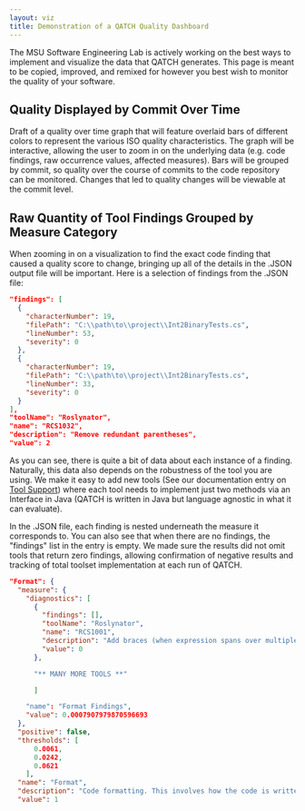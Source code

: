 ```yaml
---
layout: viz
title: Demonstration of a QATCH Quality Dashboard
---
```


The MSU Software Engineering Lab is actively working on the best ways to implement and visualize the data that QATCH generates. This page is meant to be copied, improved, and remixed for however you best wish to monitor the quality of your software.

## Quality Displayed by Commit Over Time

<div id="observablehq-e77ea6c2"></div>
<script type="module">
import {Runtime, Inspector} from "https://cdn.jsdelivr.net/npm/@observablehq/runtime@4/dist/runtime.js";
import define from "https://api.observablehq.com/@thaneofcawddor/stacked-to-grouped-bars.js?v=3";
const inspect = Inspector.into("#observablehq-e77ea6c2");
(new Runtime).module(define, name => (name === "viewof layout") && inspect());
</script>

<div id="observablehq-b1f67b3e"></div>
<script type="module">
import {Runtime, Inspector} from "https://cdn.jsdelivr.net/npm/@observablehq/runtime@4/dist/runtime.js";
import define from "https://api.observablehq.com/@thaneofcawddor/stacked-to-grouped-bars.js?v=3";
const inspect = Inspector.into("#observablehq-b1f67b3e");
(new Runtime).module(define, name => (name === "chart") && inspect());
</script>

Draft of a quality over time graph that will feature overlaid bars of different colors to represent the various ISO quality characteristics. The graph will be interactive, allowing the user to zoom in on the underlying data (e.g. code findings, raw occurrence values, affected measures). Bars will be grouped by commit, so quality over the course of commits to the code repository can be monitored. Changes that led to quality changes will be viewable at the commit level.

## Raw Quantity of Tool Findings Grouped by Measure Category

<div id="observablehq-a77758d2"></div>
<script type="module">
import {Runtime, Inspector} from "https://cdn.jsdelivr.net/npm/@observablehq/runtime@4/dist/runtime.js";
import define from "https://api.observablehq.com/@thaneofcawddor/software-quality-weights-and-scores.js?v=3";
const inspect = Inspector.into("#observablehq-a77758d2");
(new Runtime).module(define, name => (name === "chart") && inspect());
</script>

When zooming in on a visualization to find the exact code finding that caused a quality score to change, bringing up all of the details in the .JSON output file will be important. Here is a selection of findings from the .JSON file:

```json
"findings": [
  {
    "characterNumber": 19,
    "filePath": "C:\\path\to\\project\\Int2BinaryTests.cs",
    "lineNumber": 53,
    "severity": 0
  },
  {
    "characterNumber": 19,
    "filePath": "C:\\path\to\\project\\Int2BinaryTests.cs",
    "lineNumber": 33,
    "severity": 0
  }
],
"toolName": "Roslynator",
"name": "RCS1032",
"description": "Remove redundant parentheses",
"value": 2
```

As you can see, there is quite a bit of data about each instance of a finding. Naturally, this data also depends on the robustness of the tool you are using. We make it easy to add new tools (See our documentation entry on [Tool Support](/pages/documentation.html#tool-addition)) where each tool needs to implement just two methods via an Interface in Java (QATCH is written in Java but language agnostic in what it can evaluate).

In the .JSON file, each finding is nested underneath the measure it corresponds to. You can also see that when there are no findings, the "findings" list in the entry is empty. We made sure the results did not omit tools that return zero findings, allowing confirmation of negative results and tracking of total toolset implementation at each run of QATCH.

```json
"Format": {
  "measure": {
    "diagnostics": [
      {
        "findings": [],
        "toolName": "Roslynator",
        "name": "RCS1001",
        "description": "Add braces (when expression spans over multiple lines)",
        "value": 0
      },

      "** MANY MORE TOOLS **"

      ]

    "name": "Format Findings",
    "value": 0.0007907979870596693
  },
  "positive": false,
  "thresholds": [
      0.0061,
      0.0242,
      0.0621
    ],
  "name": "Format",
  "description": "Code formatting. This involves how the code is written as it appears to a human reader. Common synonyms include 'Style', 'Simplification', 'Readability', 'Convention', 'Verbosity', 'Naming'.",
  "value": 1

```
